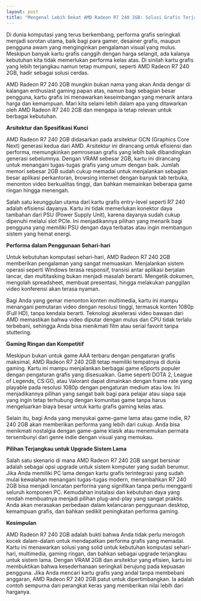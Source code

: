 ```yaml
---
layout: post
title: "Mengenal Lebih Dekat AMD Radeon R7 240 2GB: Solusi Grafis Terjangkau untuk Kebutuhan Sehari-hari"
---
```


Di dunia komputasi yang terus berkembang, performa grafis seringkali menjadi sorotan utama, baik bagi para gamer, desainer grafis, maupun pengguna awam yang menginginkan pengalaman visual yang mulus. Meskipun banyak kartu grafis canggih dengan harga selangit, ada kalanya kebutuhan kita tidak memerlukan performa kelas atas. Di sinilah kartu grafis yang lebih terjangkau namun tetap mumpuni, seperti AMD Radeon R7 240 2GB, hadir sebagai solusi cerdas.

AMD Radeon R7 240 2GB mungkin bukan nama yang akan Anda dengar di kalangan enthusiast gaming papan atas, namun bagi sebagian besar pengguna, kartu grafis ini menawarkan keseimbangan yang menarik antara harga dan kemampuan. Mari kita selami lebih dalam apa yang ditawarkan oleh AMD Radeon R7 240 2GB dan mengapa ia tetap relevan untuk berbagai kebutuhan.

**Arsitektur dan Spesifikasi Kunci**

AMD Radeon R7 240 2GB didasarkan pada arsitektur GCN (Graphics Core Next) generasi kedua dari AMD. Arsitektur ini dirancang untuk efisiensi dan performa, memungkinkan pemrosesan grafis yang lebih baik dibandingkan generasi sebelumnya. Dengan VRAM sebesar 2GB, kartu ini dirancang untuk menangani tugas-tugas grafis yang umum dengan baik. Jumlah memori sebesar 2GB sudah cukup memadai untuk menjalankan sebagian besar aplikasi perkantoran, browsing internet dengan banyak tab terbuka, menonton video berkualitas tinggi, dan bahkan memainkan beberapa game ringan hingga menengah.

Salah satu keunggulan utama dari kartu grafis entry-level seperti R7 240 adalah efisiensi dayanya. Kartu ini tidak memerlukan konektor daya tambahan dari PSU (Power Supply Unit), karena dayanya sudah cukup dipenuhi melalui slot PCIe. Ini menjadikannya pilihan yang menarik bagi pengguna yang memiliki PSU dengan daya terbatas atau ingin membangun sistem yang hemat energi.

**Performa dalam Penggunaan Sehari-hari**

Untuk kebutuhan komputasi sehari-hari, AMD Radeon R7 240 2GB memberikan pengalaman yang sangat memuaskan. Menjalankan sistem operasi seperti Windows terasa responsif, transisi antar aplikasi berjalan lancar, dan multitasking bukan menjadi masalah berarti. Mengetik dokumen, mengolah spreadsheet, membuat presentasi, hingga melakukan panggilan video konferensi akan terasa nyaman.

Bagi Anda yang gemar menonton konten multimedia, kartu ini mampu menangani pemutaran video dengan resolusi tinggi, termasuk konten 1080p (Full HD), tanpa kendala berarti. Teknologi akselerasi video bawaan dari AMD memastikan bahwa video diputar dengan mulus dan CPU tidak terlalu terbebani, sehingga Anda bisa menikmati film atau serial favorit tanpa stuttering.

**Gaming Ringan dan Kompetitif**

Meskipun bukan untuk game AAA terbaru dengan pengaturan grafis maksimal, AMD Radeon R7 240 2GB tetap memiliki tempatnya di dunia gaming. Kartu ini mampu menjalankan berbagai game eSports populer dengan pengaturan grafis yang disesuaikan. Game seperti DOTA 2, League of Legends, CS:GO, atau Valorant dapat dimainkan dengan frame rate yang playable pada resolusi 1080p dengan pengaturan medium atau low. Ini menjadikannya pilihan yang sangat baik bagi para pelajar atau siapa saja yang ingin tetap terhubung dengan komunitas game tanpa harus mengeluarkan biaya besar untuk kartu grafis gaming kelas atas.

Selain itu, bagi Anda yang menyukai game-game lama atau game indie, R7 240 2GB akan memberikan performa yang lebih dari cukup. Anda bisa menikmati nostalgia dengan game-game klasik atau menemukan permata tersembunyi dari genre indie dengan visual yang memukau.

**Pilihan Terjangkau untuk Upgrade Sistem Lama**

Salah satu skenario di mana AMD Radeon R7 240 2GB sangat bersinar adalah sebagai opsi upgrade untuk sistem komputer yang sudah berumur. Jika Anda memiliki PC lama dengan kartu grafis terintegrasi yang sudah mulai kewalahan menangani tugas-tugas modern, menambahkan R7 240 2GB bisa menjadi loncatan performa yang signifikan tanpa perlu mengganti seluruh komponen PC. Kemudahan instalasi dan kebutuhan daya yang rendah membuatnya menjadi pilihan plug-and-play yang sangat praktis. Anda akan merasakan perbedaan dalam kelancaran penggunaan desktop, kemampuan grafis, dan bahkan sedikit peningkatan performa gaming.

**Kesimpulan**

AMD Radeon R7 240 2GB adalah bukti bahwa Anda tidak perlu merogoh kocek dalam-dalam untuk mendapatkan performa grafis yang memadai. Kartu ini menawarkan solusi yang solid untuk kebutuhan komputasi sehari-hari, multimedia, gaming ringan, dan bahkan sebagai upgrade terjangkau untuk sistem lama. Dengan VRAM 2GB dan arsitektur yang efisien, kartu ini membuktikan bahwa kesederhanaan seringkali berujung pada kepuasan pengguna. Jika Anda mencari kartu grafis yang andal tanpa membebani anggaran, AMD Radeon R7 240 2GB patut untuk dipertimbangkan. Ia adalah contoh sempurna dari perangkat keras yang memberikan nilai lebih dari harganya.

